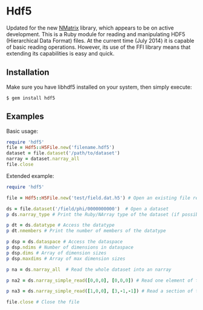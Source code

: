# Hdf5

Updated for the new [NMatrix](http://sciruby.com/nmatrix/docs/NMatrix.html) library, which appears to be on active development. This is a Ruby module for reading and manipulating HDF5 (Hierarchical Data Format) files. At the current time (July 2014) it is capable of basic reading operations. However, its use of the FFI library means that extending its capabilities is easy
and quick.

## Installation

Make sure you have libhdf5 installed on your system, then simply execute:

```console
$ gem install hdf5
```

## Examples

Basic usage:

```ruby
require 'hdf5'
file = Hdf5::H5File.new('filename.hdf5')
dataset = file.dataset('/path/to/dataset')
narray = dataset.narray_all
file.close
```

Extended example:

```ruby
require 'hdf5'

file = Hdf5::H5File.new('test/field.dat.h5') # Open an existing file readonly

ds = file.dataset('/field/phi/0000000000')  # Open a dataset
p ds.narray_type # Print the Ruby/NArray type of the dataset (if possible)

p dt = ds.datatype # Access the datatype
p dt.nmembers # Print the number of members of the datatype

p dsp = ds.dataspace # Access the dataspace
p dsp.ndims # Number of dimensions in dataspace
p dsp.dims # Array of dimension sizes
p dsp.maxdims # Array of max dimension sizes

p na = ds.narray_all  # Read the whole dataset into an narray

p na2 = ds.narray_simple_read([0,0,0], [0,0,0]) # Read one element of the dataset into an narray

p na3 = ds.narray_simple_read([1,0,0], [3,-1,-1]) # Read a section of the dataset into an narray

file.close # Close the file
```
